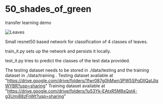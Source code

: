 # 50_shades_of_green
transfer learning demo

![Leaves](https://external-content.duckduckgo.com/iu/?u=https%3A%2F%2Fwallup.net%2Fwp-content%2Fuploads%2F2019%2F09%2F709922-ruspberry-leaves-plants-green-spring-garden.jpg&f=1&nofb=1 "")

Small resnet50 based network for classification of 4 classes of leaves.

train_it.py sets up the network and persists it locally.

test_it.py tries to predict the classes of the test data provided.

The testing dataset needs to be stored in ./data/testing and the training dataset in ./data/training .
Testing dataset available at "https://drive.google.com/drive/folders/1fwr087g0hMwn3PW5SPqDIlQaIJIqWYBR?usp=sharing"
Training dataset available at "https://drive.google.com/drive/folders/1u53Yk-EAtxR5M8sQst4-g3Umi88zFnWt?usp=sharing"
